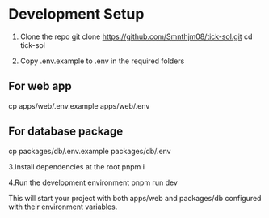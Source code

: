 # Development Setup

1. Clone the repo
   git clone <https://github.com/Smnthjm08/tick-sol.git>
   cd tick-sol

2. Copy .env.example to .env in the required folders

## For web app

cp apps/web/.env.example apps/web/.env

## For database package

cp packages/db/.env.example packages/db/.env

3.Install dependencies at the root
pnpm i

4.Run the development environment
pnpm run dev

This will start your project with both apps/web and packages/db configured with their environment variables.
